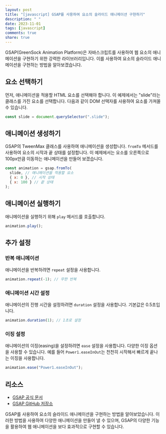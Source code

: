 ```yaml
---
layout: post
title: "[javascript] GSAP를 사용하여 요소의 슬라이드 애니메이션 구현하기"
description: " "
date: 2023-11-01
tags: [javascript]
comments: true
share: true
---
```


GSAP(GreenSock Animation Platform)은 자바스크립트를 사용하여 웹 요소의 애니메이션을 구현하기 위한 강력한 라이브러리입니다. 이를 사용하여 요소의 슬라이드 애니메이션을 구현하는 방법을 알아보겠습니다. 

## 요소 선택하기
먼저, 애니메이션을 적용할 HTML 요소를 선택해야 합니다. 이 예제에서는 "slide"라는 클래스를 가진 요소를 선택합니다. 다음과 같이 DOM 선택자를 사용하여 요소를 가져올 수 있습니다.

```javascript
const slide = document.querySelector(".slide");
```

## 애니메이션 생성하기
GSAP의 TweenMax 클래스를 사용하여 애니메이션을 생성합니다. `fromTo` 메서드를 사용하여 요소의 시작과 끝 상태를 설정합니다. 이 예제에서는 요소를 오른쪽으로 100px만큼 이동하는 애니메이션을 만들어 보겠습니다.

```javascript
const animation = gsap.fromTo(
  slide, // 애니메이션을 적용할 요소
  { x: 0 }, // 시작 상태
  { x: 100 } // 끝 상태
);
```

## 애니메이션 실행하기
애니메이션을 실행하기 위해 `play` 메서드를 호출합니다.

```javascript
animation.play();
```

## 추가 설정

### 반복 애니메이션
애니메이션을 반복하려면 `repeat` 설정을 사용합니다.

```javascript
animation.repeat(-1); // 무한 반복
```

### 애니메이션 시간 설정
애니메이션의 진행 시간을 설정하려면 `duration` 설정을 사용합니다. 기본값은 0.5초입니다.

```javascript
animation.duration(1); // 1초로 설정
```

### 이징 설정
애니메이션의 이징(easing)을 설정하려면 `ease` 설정을 사용합니다. 다양한 이징 옵션을 사용할 수 있습니다. 예를 들어 `Power1.easeInOut`는 천천히 시작해서 빠르게 끝나는 이징을 사용합니다.

```javascript
animation.ease("Power1.easeInOut");
```

## 리소스
- [GSAP 공식 문서](https://greensock.com/docs/)
- [GSAP GitHub 저장소](https://github.com/greensock/GSAP)

GSAP를 사용하여 요소의 슬라이드 애니메이션을 구현하는 방법을 알아보았습니다. 이러한 방법을 사용하여 다양한 애니메이션을 만들어 낼 수 있으며, GSAP의 다양한 기능을 활용하여 웹 애니메이션을 보다 효과적으로 구현할 수 있습니다.